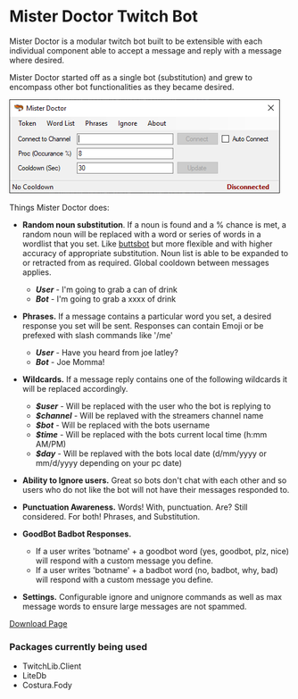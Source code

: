 # Mister Doctor Twitch Bot

Mister Doctor is a modular twitch bot built to be extensible with each individual component able to accept a message and reply with a message where desired.

Mister Doctor started off as a single bot (substitution) and grew to encompass other bot functionalities as they became desired.

![Screenshot](FormMain.png?raw=true "Screenshot")

Things Mister Doctor does:
- **Random noun substitution**. If a noun is found and a % chance is met, a random noun will be replaced with a word or series of words in a wordlist that you set. Like [buttsbot](http://twitch.tv/buttsbot) but more flexible and with higher accuracy of appropriate substitution. Noun list is able to be expanded to or retracted from as required. Global cooldown between messages applies.

     - ***User*** - I'm going to grab a can of drink
     - ***Bot*** - I'm going to grab a xxxx of drink
     
- **Phrases.** If a message contains a particular word you set, a desired response you set will be sent. Responses can contain Emoji or be prefexed with slash commands like '/me'

     - ***User*** - Have you heard from joe latley?
     - ***Bot*** - Joe Momma!
     
- **Wildcards.** If a message reply contains one of the following wildcards it will be replaced accordingly.
     
     - ***$user*** - Will be replaced with the user who the bot is replying to
     - ***$channel*** - Will be replaved with the streamers channel name
     - ***$bot*** - Will be replaced with the bots username
     - ***$time*** - Will be replaced with the bots current local time (h:mm AM/PM)
     - ***$day*** - Will be replaved with the bots local date (d/mm/yyyy or mm/d/yyyy depending on your pc date)
     
- **Ability to Ignore users.** Great so bots don't chat with each other and so users who do not like the bot will not have their messages responded to.

- **Punctuation Awareness.** Words! With, punctuation. Are? Still considered. For both! Phrases, and Substitution.

- **GoodBot Badbot Responses.** 

     - If a user writes 'botname' + a goodbot word (yes, goodbot, plz, nice) will respond with a custom message you define. 
	 - If a user writes 'botname' + a badbot word (no, badbot, why, bad) will respond with a custom message you define.
	 
- **Settings.** Configurable ignore and unignore commands as well as max message words to ensure large messages are not spammed.

[Download Page](https://github.com/Dr34mR/MisterDoctor/releases)

### Packages currently being used
- TwitchLib.Client
- LiteDb
- Costura.Fody
